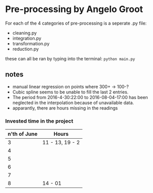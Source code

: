 # Pre-processing by Angelo Groot
For each of the 4 categories of pre-processing is a seperate .py file:
- cleaning.py
- integration.py
- transformation.py
- reduction.py

these can all be ran by typing into the terminal:
`python main.py`


## notes
- manual linear regression on points where 300+ -> 100-?
- Cubic spline seems to be unable to fill the last 2 entries.
- The period from 2016-4-30:22:00 to 2016-08-04-17:00 has been neglected in the interpolation because of unavailable data.
- apparantly, there are hours missing in the readings


### Invested time in the project

n'th of June | Hours
--- | ---
3 | 11 - 13, 19 - 2
4 |
5 |
6 |
7 |
8 | 14 - 01
